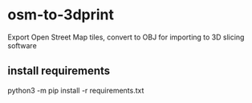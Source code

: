 # osm-to-3dprint
Export Open Street Map tiles, convert to OBJ for importing to 3D slicing software

## install requirements
python3 -m pip install -r requirements.txt


